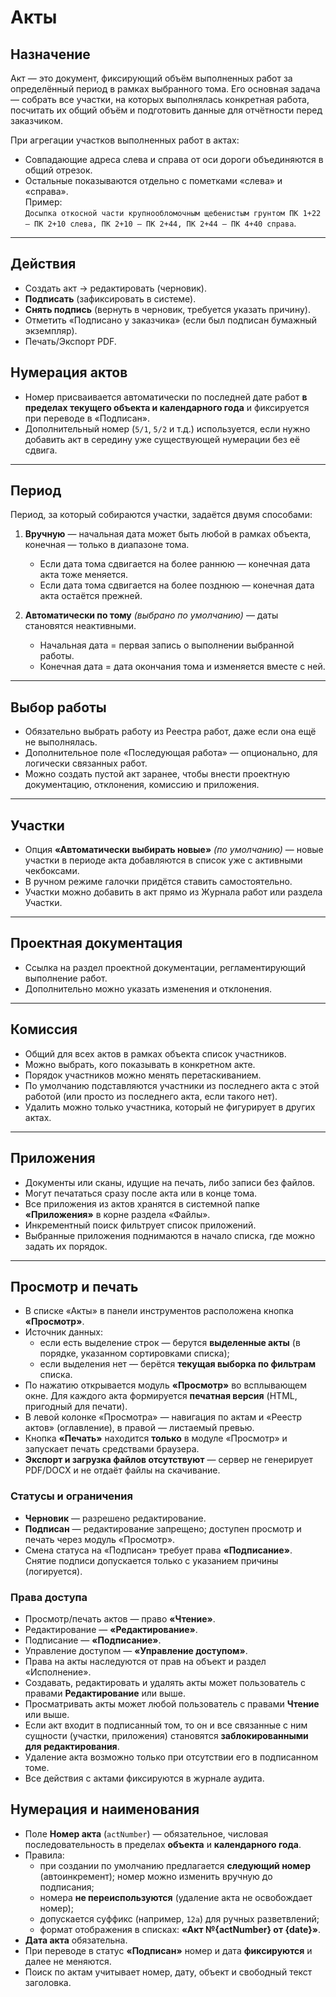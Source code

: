 # Акты

## Назначение
Акт — это документ, фиксирующий объём выполненных работ за определённый период в рамках выбранного тома. Его основная задача — собрать все участки, на которых выполнялась конкретная работа, посчитать их общий объём и подготовить данные для отчётности перед заказчиком.

При агрегации участков выполненных работ в актах:
- Совпадающие адреса слева и справа от оси дороги объединяются в общий отрезок.
- Остальные показываются отдельно с пометками «слева» и «справа».  
Пример:  
`Досыпка откосной части крупнообломочным щебенистым грунтом ПК 1+22 – ПК 2+10 слева, ПК 2+10 – ПК 2+44, ПК 2+44 – ПК 4+40 справа`.

---

## Действия
- Создать акт → редактировать (черновик).
- **Подписать** (зафиксировать в системе).
- **Снять подпись** (вернуть в черновик, требуется указать причину).
- Отметить «Подписано у заказчика» (если был подписан бумажный экземпляр).
- Печать/Экспорт PDF.

## Нумерация актов
- Номер присваивается автоматически по последней дате работ **в пределах текущего объекта и календарного года** и фиксируется при переводе в «Подписан».
- Дополнительный номер (`5/1`, `5/2` и т.д.) используется, если нужно добавить акт в середину уже существующей нумерации без её сдвига.

---

## Период
Период, за который собираются участки, задаётся двумя способами:

1. **Вручную** — начальная дата может быть любой в рамках объекта, конечная — только в диапазоне тома.
   - Если дата тома сдвигается на более раннюю — конечная дата акта тоже меняется.
   - Если дата тома сдвигается на более позднюю — конечная дата акта остаётся прежней.
   
2. **Автоматически по тому** *(выбрано по умолчанию)* — даты становятся неактивными.
   - Начальная дата = первая запись о выполнении выбранной работы.
   - Конечная дата = дата окончания тома и изменяется вместе с ней.

---

## Выбор работы
- Обязательно выбрать работу из Реестра работ, даже если она ещё не выполнялась.
- Дополнительное поле «Последующая работа» — опционально, для логически связанных работ.
- Можно создать пустой акт заранее, чтобы внести проектную документацию, отклонения, комиссию и приложения.

---

## Участки
- Опция **«Автоматически выбирать новые»** *(по умолчанию)* — новые участки в периоде акта добавляются в список уже с активными чекбоксами.
- В ручном режиме галочки придётся ставить самостоятельно.
- Участки можно добавить в акт прямо из Журнала работ или раздела Участки.

---

## Проектная документация
- Ссылка на раздел проектной документации, регламентирующий выполнение работ.
- Дополнительно можно указать изменения и отклонения.

---

## Комиссия
- Общий для всех актов в рамках объекта список участников.
- Можно выбрать, кого показывать в конкретном акте.
- Порядок участников можно менять перетаскиванием.
- По умолчанию подставляются участники из последнего акта с этой работой (или просто из последнего акта, если такого нет).
- Удалить можно только участника, который не фигурирует в других актах.

---

## Приложения
- Документы или сканы, идущие на печать, либо записи без файлов.
- Могут печататься сразу после акта или в конце тома.
- Все приложения из актов хранятся в системной папке **«Приложения»** в корне раздела «Файлы».
- Инкрементный поиск фильтрует список приложений.
- Выбранные приложения поднимаются в начало списка, где можно задать их порядок.

---

## Просмотр и печать

- В списке «Акты» в панели инструментов расположена кнопка **«Просмотр»**.
- Источник данных:
  - если есть выделение строк — берутся **выделенные акты** (в порядке, указанном сортировками списка);
  - если выделения нет — берётся **текущая выборка по фильтрам** списка.
- По нажатию открывается модуль **«Просмотр»** во всплывающем окне. Для каждого акта формируется **печатная версия** (HTML, пригодный для печати).
- В левой колонке «Просмотра» — навигация по актам и «Реестр актов» (оглавление), в правой — листаемый превью.
- Кнопка **«Печать»** находится **только** в модуле «Просмотр» и запускает печать средствами браузера.
- **Экспорт и загрузка файлов отсутствуют** — сервер не генерирует PDF/DOCX и не отдаёт файлы на скачивание.

### Статусы и ограничения

- **Черновик** — разрешено редактирование.
- **Подписан** — редактирование запрещено; доступен просмотр и печать через модуль «Просмотр».
- Смена статуса на «Подписан» требует права **«Подписание»**. Снятие подписи допускается только с указанием причины (логируется).

### Права доступа

- Просмотр/печать актов — право **«Чтение»**.
- Редактирование — **«Редактирование»**.
- Подписание — **«Подписание»**.
- Управление доступом — **«Управление доступом»**.
- Права на акты наследуются от прав на объект и раздел «Исполнение».
- Создавать, редактировать и удалять акты может пользователь с правами **Редактирование** или выше.
- Просматривать акты может любой пользователь с правами **Чтение** или выше.
- Если акт входит в подписанный том, то он и все связанные с ним сущности (участки, приложения) становятся **заблокированными для редактирования**.
- Удаление акта возможно только при отсутствии его в подписанном томе.
- Все действия с актами фиксируются в журнале аудита.

## Нумерация и наименования

- Поле **Номер акта** (`actNumber`) — обязательное, числовая последовательность в пределах **объекта** и **календарного года**.
- Правила:
  - при создании по умолчанию предлагается **следующий номер** (автоинкремент); номер можно изменить вручную до подписания;
  - номера **не переиспользуются** (удаление акта не освобождает номер);
  - допускается суффикс (например, `12а`) для ручных разветвлений;
  - формат отображения в списках: **«Акт №{actNumber} от {date}»**.
- **Дата акта** обязательна.
- При переводе в статус **«Подписан»** номер и дата **фиксируются** и далее не меняются.
- Поиск по актам учитывает номер, дату, объект и свободный текст заголовка.


